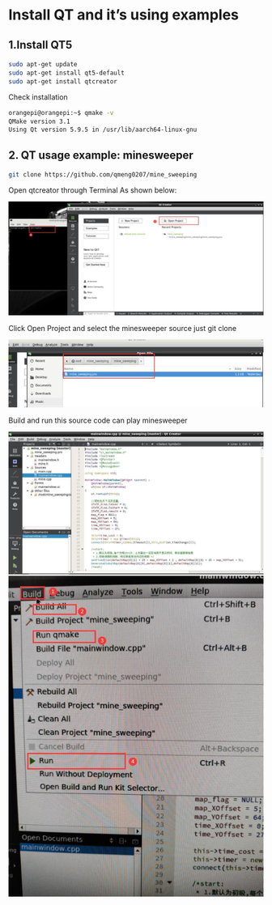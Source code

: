 # Install QT and it’s using examples

## 1.Install QT5

```bash
sudo apt-get update
sudo apt-get install qt5-default
sudo apt-get install qtcreator
```

Check installation

```bash
orangepi@orangepi:~$ qmake -v
QMake version 3.1
Using Qt version 5.9.5 in /usr/lib/aarch64-linux-gnu
```

## 2. QT usage example: minesweeper

```bash
git clone https://github.com/qmeng0207/mine_sweeping
```

Open qtcreator through Terminal
As shown below:

![QT](../assets/images/opi4/qt-1.jpg)

Click Open Project and select the minesweeper source just git clone

![QT](../assets/images/opi4/qt-2.jpg)

Build and run this source code can play minesweeper

![QT](../assets/images/opi4/qt-3.jpg)
![QT](../assets/images/opi4/qt-4.jpg)